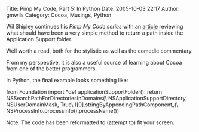 Title: Pimp My Code, Part 5: In Python
Date: 2005-10-03 22:17
Author: gmwils
Category: Cocoa, Musings, Python

Wil Shipley continues his *Pimp My Code series* with an [article][]
reviewing what should have been a very simple method to return a path
inside the Application Support folder.

</p>

Well worth a read, both for the stylistic as well as the comedic
commentary.

</p>

From my perspective, it is also a useful source of learning about Cocoa
from one of the better programmers.

</p>

In Python, the final example looks something like:

</p>

<p>
    from Foundation import *def applicationSupportFolder():    return NSSearchPathForDirectoriesInDomains(\        NSApplicationSupportDirectory, NSUserDomainMask, True\    )[0].stringByAppendingPathComponent_(\        NSProcessInfo.processInfo().processName())

</p>

Note: The code has been reformatted to (attempt to) fit your screen.

</p>

  [article]: http://wilshipley.com/blog/2005/10/pimp-my-code-part-5-special-apple.html
